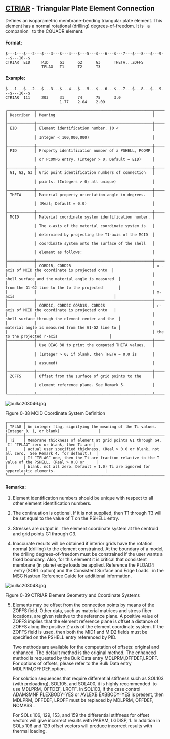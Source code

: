 ## [CTRIAR](https://help.hexagonmi.com/bundle/MSC_Nastran_2022.4/page/Nastran_Combined_Book/qrg/bulkc2/TOC.CTRIAR.xhtml) - Triangular Plate Element Connection

Defines an isoparametric membrane-bending triangular plate element. This element has a normal rotational (drilling) degrees-of-freedom. It is   a companion   to the CQUADR element.

#### Format:

```nastran
$---1---$---2---$---3---$---4---$---5---$---6---$---7---$---8---$---9---$---10--$
CTRIAR  EID     PID     G1      G2      G3      THETA...ZOFFS                   
                TFLAG   T1      T2      T3                                      
```
#### Example:

```nastran
$---1---$---2---$---3---$---4---$---5---$---6---$---7---$---8---$---9---$---10--$
CTRIAR  111     203     31      74      75      3.0                             
                        1.77    2.04    2.09                                    
```
```text
┌────────────┬───────────────────────────────────────────────────┬───────────────────────────────────────────────────┐
│ Describer  │ Meaning                                           │                                                   │
├────────────┼───────────────────────────────────────────────────┼───────────────────────────────────────────────────┤
│ EID        │ Element identification number. (0 <               │                                                   │
│            │ Integer < 100,000,000)                            │                                                   │
├────────────┼───────────────────────────────────────────────────┼───────────────────────────────────────────────────┤
│ PID        │ Property identification number of a PSHELL, PCOMP │                                                   │
│            │ or PCOMPG entry. (Integer > 0; Default = EID)     │                                                   │
├────────────┼───────────────────────────────────────────────────┼───────────────────────────────────────────────────┤
│ G1, G2, G3 │ Grid point identification numbers of connection   │                                                   │
│            │ points. (Integers > 0; all unique)                │                                                   │
├────────────┼───────────────────────────────────────────────────┼───────────────────────────────────────────────────┤
│ THETA      │ Material property orientation angle in degrees.   │                                                   │
│            │ (Real; Default = 0.0)                             │                                                   │
├────────────┼───────────────────────────────────────────────────┼───────────────────────────────────────────────────┤
│ MCID       │ Material coordinate system identification number. │                                                   │
│            │ The x-axis of the material coordinate system is   │                                                   │
│            │ determined by projecting the T1-axis of the MCID  │                                                   │
│            │ coordinate system onto the surface of the shell   │                                                   │
│            │ element as follows:                               │                                                   │
├────────────┼───────────────────────────────────────────────────┼───────────────────────────────────────────────────┤
│            │ CORD1R, CORD2R                                    │ x -axis of MCID the coordinate is projected onto  │
│            │                                                   │ shell surface and the material angle is measured  │
│            │                                                   │ from the G1-G2 line to the to the projected       │
│            │                                                   │ x-axis                                            │
├────────────┼───────────────────────────────────────────────────┼───────────────────────────────────────────────────┤
│            │ CORD1C, CORD2C CORD1S, CORD2S                     │ r-axis of MCID the coordinate is projected onto   │
│            │                                                   │ shell surface through the element center and the  │
│            │                                                   │ material angle is measured from the G1-G2 line to │
│            │                                                   │ the to the projected r-axis                       │
├────────────┼───────────────────────────────────────────────────┼───────────────────────────────────────────────────┤
│            │ Use DIAG 38 to print the computed THETA values.   │                                                   │
│            │ (Integer > 0; if blank, then THETA = 0.0 is       │                                                   │
│            │ assumed)                                          │                                                   │
├────────────┼───────────────────────────────────────────────────┼───────────────────────────────────────────────────┤
│ ZOFFS      │ Offset from the surface of grid points to the     │                                                   │
│            │ element reference plane. See Remark 5.            │                                                   │
└────────────┴───────────────────────────────────────────────────┴───────────────────────────────────────────────────┘
```
![bulkc203046.jpg](https://help-be.hexagonmi.com/bundle/MSC_Nastran_2022.4/page/Nastran_Combined_Book/qrg/bulkc2/../../../assets/bulkc203046.jpg?_LANG=enus)

Figure 0-38   MCID Coordinate System Definition

```text
┌───────┬────────────────────────────────────────────────────────────────────────────────────────────────────┐
│ TFLAG │ An integer flag, signifying the meaning of the Ti values. (Integer 0, 1, or blank)                 │
├───────┼────────────────────────────────────────────────────────────────────────────────────────────────────┤
│ Ti    │ Membrane thickness of element at grid points G1 through G4.  If “TFLAG” zero or blank, then Ti are │
│       │ actual user specified thickness. (Real > 0.0 or blank, not all zero.  See Remark 4. for default.)  │
│       │ If “TFLAG” one, then the Ti are fraction relative to the T value of the PSHELL. (Real > 0.0 or     │
│       │ blank, not all zero. Default = 1.0) Ti are ignored for hyperelastic elements.                      │
└───────┴────────────────────────────────────────────────────────────────────────────────────────────────────┘
```
#### Remarks:

1. Element identification numbers should be unique with respect to all other element identification numbers.

2. The continuation is optional. If it is not supplied, then T1 through T3 will be set equal to the value of T on the PSHELL entry.

3. Stresses are output in   the element coordinate system at the centroid and grid points G1 through G3.

4. Inaccurate results will be obtained if interior grids have the rotation normal (drilling) to the element constrained. At the boundary of a model, the drilling degrees-of-freedom must be constrained if the user wants a fixed boundary. Also, for this element it is critical that consistent membrane (in plane) edge loads be applied. Reference the  PLOAD4  entry (SORL option) and the  Consistent Surface and Edge Loads   in the  MSC Nastran Reference Guide  for additional information.

![bulkc203048.jpg](https://help-be.hexagonmi.com/bundle/MSC_Nastran_2022.4/page/Nastran_Combined_Book/qrg/bulkc2/../../../assets/bulkc203048.jpg?_LANG=enus)

Figure 0-39 CTRIAR Element Geometry and Coordinate Systems

5. Elements may be offset from the connection points by means of the ZOFFS field. Other data, such as material matrices and stress fiber locations, are given relative to the reference plane. A positive value of ZOFFS implies that the element reference plane is offset a distance of ZOFFS along the positive Z-axis of the element coordinate system. If the ZOFFS field is used, then both the MID1 and MID2 fields must be specified on the PSHELL entry referenced by PID.

     Two methods are available for the computation of offsets: original and enhanced. The default method is the original method. The enhanced method is requested by the Bulk Data entry MDLPRM,OFFDEF,LROFF. For options of offsets, please refer to the Bulk Data entry MDLPRM,OFFDEF,option.

     For solution sequences that require differential stiffness such as SOL103 (with preloading), SOL105, and SOL400,  it is highly recommended  to use MDLPRM, OFFDEF, LROFF. In SOL103, if the case control ADAMSMNF FLEXBODY=YES or AVLEXB EXBBODY=YES is present, then MDLPRM, OFFDEF, LROFF must be replaced by  MDLPRM, OFFDEF, NOMASS .

     For SOLs 106, 129, 153, and 159 the differential stiffness for offset vectors will give incorrect results with PARAM, LGDISP, 1. In addition in SOLs 106 and 129 offset vectors will produce incorrect results with thermal loading.

